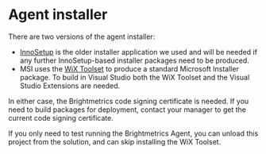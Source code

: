 # Agent installer

There are two versions of the agent installer:
- [InnoSetup](https://jrsoftware.org/isinfo.php) is the older installer application we used and will be needed if any further InnoSetup-based installer packages need to be produced.
- MSI uses the [WiX Toolset](https://wixtoolset.org/) to produce a standard Microsoft Installer package.  To build in Visual Studio both the WiX Toolset and the Visual Studio Extensions are needed.

In either case, the Brightmetrics code signing certificate is needed.  If you need to build packages for deployment, contact your manager to get the current code signing certificate.

If you only need to test running the Brightmetrics Agent, you can unload this project from the solution, and can skip installing the WiX Toolset.